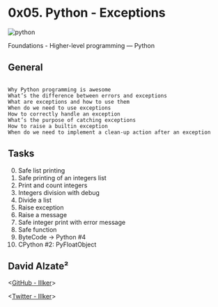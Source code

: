 # 0x05. Python - Exceptions

![python](https://img.devrant.com/devrant/rant/r_1562634_3BUXV.jpg)

 Foundations - Higher-level programming ― Python

## General

```

Why Python programming is awesome
What’s the difference between errors and exceptions
What are exceptions and how to use them
When do we need to use exceptions
How to correctly handle an exception
What’s the purpose of catching exceptions
How to raise a builtin exception
When do we need to implement a clean-up action after an exception

```

## Tasks

0. Safe list printing 
1. Safe printing of an integers list
2. Print and count integers 
3. Integers division with debug
4. Divide a list
5. Raise exception 
6. Raise a message 
7. Safe integer print with error message
8. Safe function 
9. ByteCode -> Python #4 
10. CPython #2: PyFloatObject 


## David Alzate² 

<[GitHub - Illker](https://github.com/illker)>

<[Twitter - Illker](https://twitter.com/illker)>
